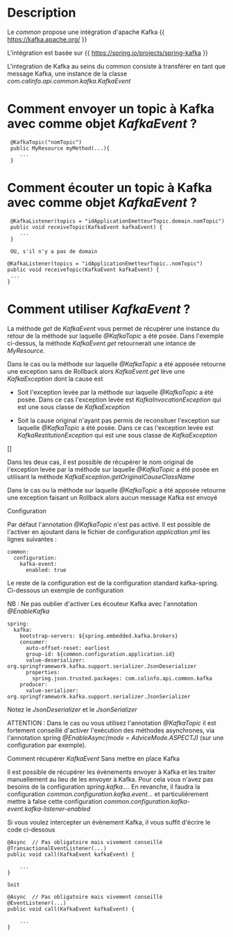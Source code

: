 # Description

 Le *common* propose une intégration d'apache Kafka  {{ https://kafka.apache.org/ }}

 L'intégration est basée sur {{ https://spring.io/projects/spring-kafka }}

 L'integration de Kafka au seins du common consiste à transférer en tant que message Kafka, une instance de la classe *com.calinfo.api.common.kafka.KafkaEvent*

# Comment envoyer un topic à Kafka avec comme objet *KafkaEvent* ?

```
 @KafkaTopic("nomTopic")
 public MyResource myMethod(...){
    ...
 }
```

# Comment écouter un topic à Kafka avec comme objet *KafkaEvent* ?

```
 @KafkaListener(topics = "idApplicationEmetteurTopic.domain.nomTopic")
 public void receiveTopic(KafkaEvent kafkaEvent) {
    ...
 }

 OU, s'il n'y a pas de domain

@KafkaListener(topics = "idApplicationEmetteurTopic..nomTopic")
public void receiveTopic(KafkaEvent kafkaEvent) {
 ...
}
```

# Comment utiliser *KafkaEvent* ?

 La méthode *get* de *KafkaEvent* vous permet de récupérer une instance du retour de la méthode
 sur laquelle *@KafkaTopic* a été posée. Dans l'exemple ci-dessus, la méthode *KafkaEvent.get* retournerait
 une intance de *MyResource*.

 Dans le cas ou la méthode sur laquelle  *@KafkaTopic* a été apposée retourne une exception sans
 de Rollback alors *KafkaEvent.get* lève une *KafkaException* dont la cause est

 * Soit l'exception levée par la méthode sur laquelle *@KafkaTopic* a été posée. Dans ce cas l'exception levée est
 *KafkaInvocationException* qui est une sous classe de *KafkaException*

 * Soit la cause original n'ayant pas permis de reconsituer l'exception sur laquelle *@KafkaTopic* a été posée.
 Dans ce cas l'exception levée est *KafkaRestitutionException* qui est une sous classe de *KafkaException*

 []

 Dans les deux cas, il est possible de récupérer le nom original de l'exception levée par la méthode sur laquelle *@KafkaTopic*
 a été posée en utilisant la méthode *KafkaException.getOriginalCauseClassName*

 Dans le cas ou la méthode sur laquelle  *@KafkaTopic* a été apposée retourne une exception
 faisant un Rollback alors aucun message Kafka est envoyé

Configuration

 Par défaut l'annotation *@KafkaTopic* n'est pas activé. Il est possible de l'activer en ajoutant dans le fichier de
 configuration *application.yml* les lignes suivantes :

```
common:
  configuration:
    kafka-event:
      enabled: true
```

 Le reste de la configuration est de la configuration standard kafka-spring.
 Ci-dessous un exemple de configuration

 NB : Ne pas oublier d'activer Les écouteur Kafka avec l'annotation *@EnableKafka*

```
spring:
  kafka:
    bootstrap-servers: ${spring.embedded.kafka.brokers}
    consumer:
      auto-offset-reset: earliest
      group-id: ${common.configuration.application.id}
      value-deserializer: org.springframework.kafka.support.serializer.JsonDeserializer
      properties:
        spring.json.trusted.packages: com.calinfo.api.common.kafka
    producer:
      value-serializer: org.springframework.kafka.support.serializer.JsonSerializer
```

 Notez le *JsonDeserializer* et le *JsonSerializer*

 ATTENTION : Dans le cas ou vous utilisez l'annotation *@KafkaTopic* il est fortement conseillé d'activer l'exécution
 des méthodes asynchrones, via l'annotation spring *@EnableAsync(mode = AdviceMode.ASPECTJ)* (sur une configuration par exemple).

Comment récupérer *KafkaEvent* Sans mettre en place Kafka

 Il est possible de récupérer les évènements envoyer à Kafka et les traiter manuellement au lieu de les envoyer à Kafka.
 Pour cela vous n'avez pas besoins de la configuration *spring.kafka...*. En revanche, il faudra la configuration
 *common.configuration.kafka.event...* et particulièrement mettre à false cette configuration *common.configuration.kafka-event.kafka-listener-enabled*

 Si vous voulez intercepter un évènement Kafka, il vous suffit d'écrire le code ci-dessous

```
@Async  // Pas obligatoire mais vivement conseillé
@TransactionalEventListener(...)
public void call(KafkaEvent kafkaEvent) {

    ...
}

Soit

@Async  // Pas obligatoire mais vivement conseillé
@EventListener(...)
public void call(KafkaEvent kafkaEvent) {

    ...
}
```

